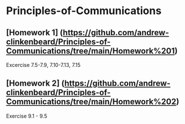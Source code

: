 # Principles-of-Communications

## [Homework 1] (https://github.com/andrew-clinkenbeard/Principles-of-Communications/tree/main/Homework%201)
Excercise 7.5-7.9, 7.10-7.13, 7.15


## [Homework 2] (https://github.com/andrew-clinkenbeard/Principles-of-Communications/tree/main/Homework%202)
Exercise 9.1 - 9.5
